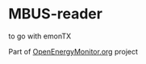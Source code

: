 # MBUS-reader
to go with emonTX

Part of [OpenEnergyMonitor.org](https://openenergymonitor.org) project
